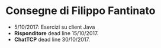 # Consegne di Filippo Fantinato
* 5/10/2017: Esercizi su client Java
* **Risponditore** dead line 15/10/2017.
* **ChatTCP** dead line 30/10/2017.
